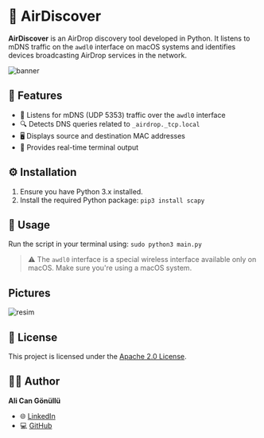 # 🚀 AirDiscover

**AirDiscover** is an AirDrop discovery tool developed in Python.
It listens to mDNS traffic on the `awdl0` interface on macOS systems and identifies devices broadcasting AirDrop services in the network.

![banner](https://github.com/user-attachments/assets/3bff818e-90a6-4de1-8870-33ec194625fd)


## 🧰 Features

* 📡 Listens for mDNS (UDP 5353) traffic over the `awdl0` interface
* 🔍 Detects DNS queries related to `_airdrop._tcp.local`
* 🖥️ Displays source and destination MAC addresses
* 📝 Provides real-time terminal output

## ⚙️ Installation

1. Ensure you have Python 3.x installed.
2. Install the required Python package: ```pip3 install scapy```

## 🚀 Usage

Run the script in your terminal using: ```sudo python3 main.py```

> ⚠️ The `awdl0` interface is a special wireless interface available only on macOS. Make sure you're using a macOS system.

## Pictures
![resim](https://github.com/user-attachments/assets/037f41e1-c53b-46fb-a3a9-bef665188307)


## 📄 License

This project is licensed under the [Apache 2.0 License](https://www.apache.org/licenses/LICENSE-2.0).

## 🙋‍♂️ Author

**Ali Can Gönüllü**

* 🌐 [LinkedIn](https://www.linkedin.com/in/alicangonullu/)
* 💻 [GitHub](https://github.com/alicangnll)

